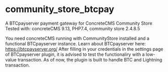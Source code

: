 # community_store_btcpay
A BTCpayserver payment gateway for ConcreteCMS Community Store
Tested with: concreteCMS 9.13, PHP7.4, community store 2.4.8.5

You need concreteCMS running with CommunityStore installed and a functional BTCpayserver instance. Learn about BTCpayserver here: https://btcpayserver.org/
After filling in your credentials in the settings page of BTCpayserver plugin, it is advised to test the functionaliry with a low-value transaction. As of now, the plugin is built to handle BTC and Lightning transaction. 
